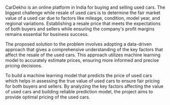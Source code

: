 CarDekho is an online platform in India for buying and selling used cars. 
The biggest challenge while resale of used cars is to determine the fair market value of a used car due to factors like mileage, condition, model year, and regional variations. 
Establishing a resale price that meets the expectations of both buyers and sellers while ensuring the company's profit margins remains essential for business success.

The proposed solution to the problem involves adopting a data-driven approach that gives a comprehensive understanding of the key factors that affect the resale of the used cars. This approach utilizes machine learning model to accurately estimate prices, ensuring more informed and precise pricing decisions.

To build a machine learning model that predicts the price of used cars which helps in assessing the true value of used cars to ensure fair pricing for both buyers and sellers. 
By analyzing the key factors affecting the value of used cars and building reliable prediction model, the project aims to provide optimal pricing of the used cars. 
